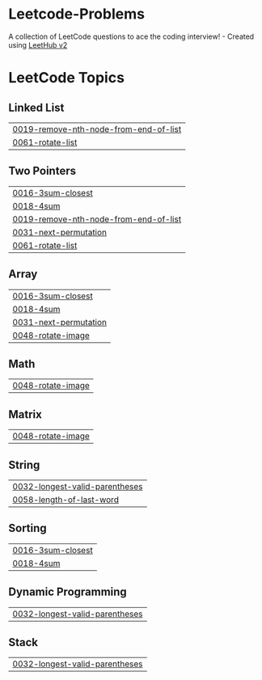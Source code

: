 # Leetcode-Problems
A collection of LeetCode questions to ace the coding interview! - Created using [LeetHub v2](https://github.com/arunbhardwaj/LeetHub-2.0)

<!---LeetCode Topics Start-->
# LeetCode Topics
## Linked List
|  |
| ------- |
| [0019-remove-nth-node-from-end-of-list](https://github.com/RajamdGamer/Leetcode-Problems/tree/master/0019-remove-nth-node-from-end-of-list) |
| [0061-rotate-list](https://github.com/RajamdGamer/Leetcode-Problems/tree/master/0061-rotate-list) |
## Two Pointers
|  |
| ------- |
| [0016-3sum-closest](https://github.com/RajamdGamer/Leetcode-Problems/tree/master/0016-3sum-closest) |
| [0018-4sum](https://github.com/RajamdGamer/Leetcode-Problems/tree/master/0018-4sum) |
| [0019-remove-nth-node-from-end-of-list](https://github.com/RajamdGamer/Leetcode-Problems/tree/master/0019-remove-nth-node-from-end-of-list) |
| [0031-next-permutation](https://github.com/RajamdGamer/Leetcode-Problems/tree/master/0031-next-permutation) |
| [0061-rotate-list](https://github.com/RajamdGamer/Leetcode-Problems/tree/master/0061-rotate-list) |
## Array
|  |
| ------- |
| [0016-3sum-closest](https://github.com/RajamdGamer/Leetcode-Problems/tree/master/0016-3sum-closest) |
| [0018-4sum](https://github.com/RajamdGamer/Leetcode-Problems/tree/master/0018-4sum) |
| [0031-next-permutation](https://github.com/RajamdGamer/Leetcode-Problems/tree/master/0031-next-permutation) |
| [0048-rotate-image](https://github.com/RajamdGamer/Leetcode-Problems/tree/master/0048-rotate-image) |
## Math
|  |
| ------- |
| [0048-rotate-image](https://github.com/RajamdGamer/Leetcode-Problems/tree/master/0048-rotate-image) |
## Matrix
|  |
| ------- |
| [0048-rotate-image](https://github.com/RajamdGamer/Leetcode-Problems/tree/master/0048-rotate-image) |
## String
|  |
| ------- |
| [0032-longest-valid-parentheses](https://github.com/RajamdGamer/Leetcode-Problems/tree/master/0032-longest-valid-parentheses) |
| [0058-length-of-last-word](https://github.com/RajamdGamer/Leetcode-Problems/tree/master/0058-length-of-last-word) |
## Sorting
|  |
| ------- |
| [0016-3sum-closest](https://github.com/RajamdGamer/Leetcode-Problems/tree/master/0016-3sum-closest) |
| [0018-4sum](https://github.com/RajamdGamer/Leetcode-Problems/tree/master/0018-4sum) |
## Dynamic Programming
|  |
| ------- |
| [0032-longest-valid-parentheses](https://github.com/RajamdGamer/Leetcode-Problems/tree/master/0032-longest-valid-parentheses) |
## Stack
|  |
| ------- |
| [0032-longest-valid-parentheses](https://github.com/RajamdGamer/Leetcode-Problems/tree/master/0032-longest-valid-parentheses) |
<!---LeetCode Topics End-->